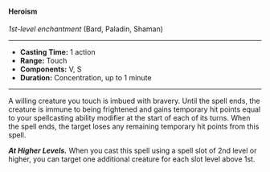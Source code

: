 #### Heroism
*1st-level enchantment* (Bard, Paladin, Shaman)
___
- **Casting Time:** 1 action
- **Range:** Touch
- **Components:** V, S
- **Duration:** Concentration, up to 1 minute
---
A willing creature you touch is imbued with bravery. Until the spell ends, the creature is immune to being frightened and gains temporary hit points equal to your spellcasting ability modifier at the start of each of its turns. When the spell ends, the target loses any remaining temporary hit points from this spell.

***At Higher Levels.*** When you cast this spell using a spell slot of 2nd level or higher, you can target one additional creature for each slot level above 1st.